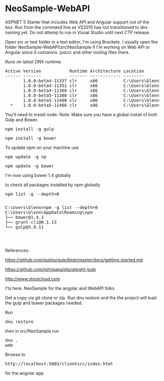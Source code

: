 # NeoSample-WebAPI
ASPNET 5 Starter that includes Web API and Angular support out of the box.
Run from the command line as VS2015 has not transitioned to dnx naming yet.
Do not attemp to run in Visual Studio until next CTP release.

Open src or test  folder in a text editor, I'm using Brackets.
I usually open the folder NeoSample-WebAPI\src\NeoSample if I'm working on Web API or Angular since it contaions .jsscrc and other tooling files there.
 
Runs on latest DNX runtime:
<pre>
Active Version           Runtime Architecture Location                     Alias
------ -------           ------- ------------ --------                     -----
       1.0.0-beta4-11337 clr     x86          C:\Users\Glenn\.dnx\runtimes
       1.0.0-beta4-11351 clr     x86          C:\Users\Glenn\.dnx\runtimes
       1.0.0-beta4-11360 clr     x86          C:\Users\Glenn\.dnx\runtimes
       1.0.0-beta5-11380 clr     x86          C:\Users\Glenn\.dnx\runtimes
       1.0.0-beta5-11400 clr     x86          C:\Users\Glenn\.dnx\runtimes
  *    1.0.0-beta5-11466 clr     x86          C:\Users\Glenn\.dnx\runtimes default
</pre>


You'll need to install node. 
Note: Make sure you have a global install of both Gulp and Bower.

<pre>npm install -g gulp</pre>

<pre>npm install -g bower</pre>

To update npm on your machine use
<pre>npm update -g np</pre>
<pre>npm update -g bower</pre>
I'm now using bower 1.4 globally

to check all packages installed by npm globally
<pre>npm list -g --depth=0</pre>
<pre>
<pre>
C:\Users\Glenn>npm -g list --depth=0
C:\Users\Glenn\AppData\Roaming\npm
├── bower@1.4.1
├── grunt-cli@0.1.13
└── gulp@3.8.11
</pre>
</pre>

References:

https://github.com/gulpjs/gulp/blob/master/docs/getting-started.md

https://github.com/johnpapa/pluralsight-gulp

http://www.stoutcloud.com

I'ts here. NeoSample for the angular and WebAPI folks

Get a copy via git clone or zip. Run dnu restore and the the project will load the gulp and bower packages needed.

Run <pre>dnu restore</pre>
then in src/NeoSample run <pre>dnx . web</pre>

Browse to <pre>http://localhost:5003/clientsrc/index.html</pre> for the angular app



